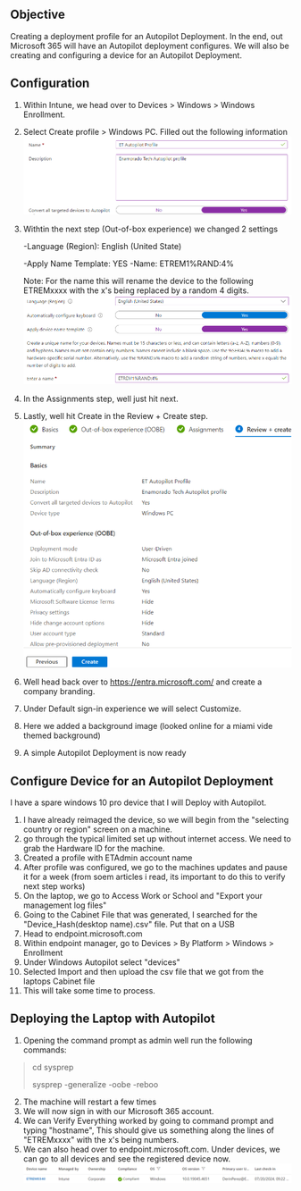 ## Objective
Creating a deployment profile for an Autopilot Deployment.
In the end, out Microsoft 365 will have an Autopilot deployment configures. We will also be creating and configuring a device for an Autopilot Deployment.


## Configuration

1. Within Intune, we head over to Devices > Windows > Windows Enrollment.
2. Select Create profile > Windows PC. Filled out the following information
   ![auto pilot profile](https://github.com/derinp/EnamoradoTech/blob/main/images/autopilot_1.png)
3. Withtin the next step (Out-of-box experience) we changed 2 settings
   
   -Language (Region): English (United State)
   
   -Apply Name Template: YES
     -Name: ETREM1%RAND:4%
   
     Note: For the name this will rename the device to the following ETREMxxxx with the x's being replaced by a random 4 digits.
   ![device naming](https://github.com/derinp/EnamoradoTech/blob/main/images/naming.png)
4. In the Assignments step, well just hit next.
5. Lastly, well hit Create in the Review + Create step.
   ![autopilot config create](https://github.com/derinp/EnamoradoTech/blob/main/images/apcreate.png)
6. Well head back over to https://entra.microsoft.com/ and create a company branding.
7. Under Default sign-in experience we will select Customize.
8. Here we added a background image (looked online for a miami vide themed background)
9. A simple Autopilot Deployment is now ready

## Configure Device for an Autopilot Deployment
I have a spare windows 10 pro device that I will Deploy with Autopilot.

1. I have already reimaged the device, so we will begin from the "selecting country or region" screen on a machine.
2. go through the typical limited set up without internet access. We need to grab the Hardware ID for the machine.
3. Created a profile with ETAdmin account name
4. After profile was configured, we go to the machines updates and pause it for a week (from soem articles i read, its important to do this to verify next step works)
5. On the laptop, we go to Access Work or School and "Export your management log files"
6. Going to the Cabinet File that was generated, I searched for the "Device_Hash(desktop name).csv" file. Put that on a USB
7. Head to endpoint.microsoft.com
8. Within endpoint manager, go to Devices > By Platform > Windows > Enrollment
9. Under Windows Autopilot select "devices"
10. Selected Import and then upload the csv file that we got from the laptops Cabinet file
11. This will take some time to process.

## Deploying the Laptop with Autopilot
1. Opening the command prompt as admin well run the following commands:
> cd sysprep
> 
> sysprep -generalize -oobe -reboo

2. The machine will restart a few times
3. We will now sign in with our Microsoft 365 account.
4. We can Verify Everything worked by going to command prompt and typing "hostname", This should give us something along the lines of "ETREMxxxx" with the x's being numbers.
5. We can also head over to endpoint.microsoft.com. Under devices, we can go to all devices and see the registered device now.
![device naming](https://github.com/derinp/EnamoradoTech/blob/main/images/etrem.png)
